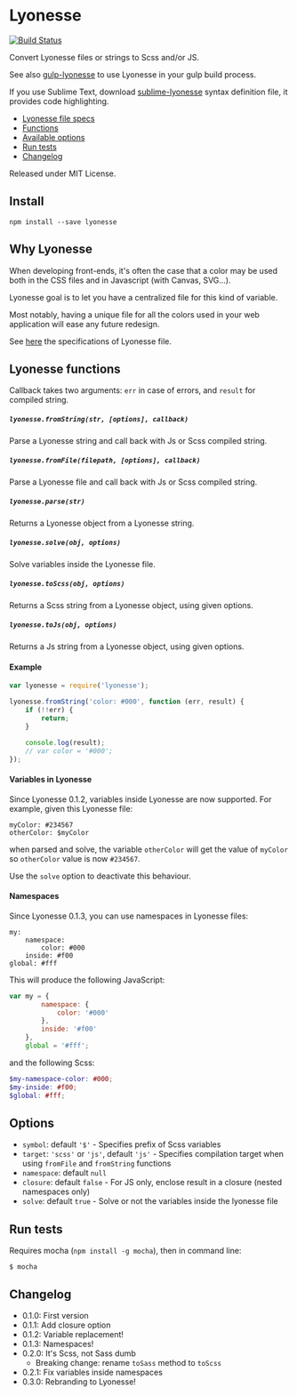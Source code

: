 Lyonesse
=====

[![Build Status](https://travis-ci.org/Ulflander/lyonesse.svg?branch=master)](https://travis-ci.org/Ulflander/lyonesse)

Convert Lyonesse files or strings to Scss and/or JS.

See also [gulp-lyonesse](https://github.com/Ulflander/gulp-lyonesse) to use Lyonesse in
your gulp build process.

If you use Sublime Text, download [sublime-lyonesse](https://github.com/Ulflander/sublime-lyonesse) syntax definition file, it provides code highlighting.

- [Lyonesse file specs](SPEC.md)
- [Functions](#lyonesse-functions)
- [Available options](#options)
- [Run tests](#run-tests)
- [Changelog](#changelog)

Released under MIT License.

## Install

```
npm install --save lyonesse
```


## Why Lyonesse

When developing front-ends, it's often the case that a color may be used both
in the CSS files and in Javascript (with Canvas, SVG...).

Lyonesse goal is to let you have a centralized file for this kind of variable.

Most notably, having a unique file for all the colors used in your web 
application will ease any future redesign.

See [here](SPEC.md) the specifications of Lyonesse file.


## Lyonesse functions

Callback takes two arguments: `err` in case of errors, and `result` for compiled string.

##### `lyonesse.fromString(str, [options], callback)`

Parse a Lyonesse string and call back with Js or Scss compiled string.

##### `lyonesse.fromFile(filepath, [options], callback)`

Parse a Lyonesse file and call back with Js or Scss compiled string.

##### `lyonesse.parse(str)`

Returns a Lyonesse object from a Lyonesse string.

##### `lyonesse.solve(obj, options)`

Solve variables inside the Lyonesse file.

##### `lyonesse.toScss(obj, options)`

Returns a Scss string from a Lyonesse object, using given options.

##### `lyonesse.toJs(obj, options)`

Returns a Js string from a Lyonesse object, using given options.

#### Example

```js
var lyonesse = require('lyonesse');

lyonesse.fromString('color: #000', function (err, result) {
    if (!!err) {
        return;
    }

    console.log(result); 
    // var color = '#000';
});
```

#### Variables in Lyonesse

Since Lyonesse 0.1.2, variables inside Lyonesse are now supported. For example, given this Lyonesse file:

```
myColor: #234567
otherColor: $myColor
```

when parsed and solve, the variable `otherColor` will get the value of 
`myColor` so `otherColor` value is now `#234567`.

Use the `solve` option to deactivate this behaviour.

#### Namespaces

Since Lyonesse 0.1.3, you can use namespaces in Lyonesse files:

```
my:
    namespace:
        color: #000
    inside: #f00
global: #fff
```

This will produce the following JavaScript: 
```js
var my = {
        namespace: {
            color: '#000'
        },
        inside: '#f00'
    }, 
    global = '#fff';
```

and the following Scss:
```scss
$my-namespace-color: #000;
$my-inside: #f00;
$global: #fff;
```

## Options

- `symbol`: default `'$'` - Specifies prefix of Scss variables
- `target`: `'scss'` or `'js'`, default `'js'` - Specifies compilation target when using `fromFile` and `fromString` functions
- `namespace`: default `null`
- `closure`: default `false` - For JS only, enclose result in a closure (nested namespaces only)
- `solve`: default `true` - Solve or not the variables inside the lyonesse file

## Run tests

Requires mocha (`npm install -g mocha`), then in command line:

```
$ mocha
```

## Changelog

- 0.1.0: First version
- 0.1.1: Add closure option
- 0.1.2: Variable replacement!
- 0.1.3: Namespaces!
- 0.2.0: It's Scss, not Sass dumb
    + Breaking change: rename `toSass` method to `toScss`
- 0.2.1: Fix variables inside namespaces
- 0.3.0: Rebranding to Lyonesse!
